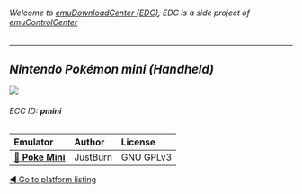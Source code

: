 ###### Welcome to [emuDownloadCenter (EDC)](https://github.com/PhoenixInteractiveNL/emuDownloadCenter/wiki/), EDC is a side project of [emuControlCenter](https://github.com/PhoenixInteractiveNL/emuControlCenter/wiki/)
***
## _Nintendo Pokémon mini (Handheld)_
![](https://raw.githubusercontent.com/wiki/PhoenixInteractiveNL/emuDownloadCenter/images_platform/ecc_pmini_teaser.png)
###### ECC ID: **pmini**

| Emulator   | Author      | License     |
|:-----------|:------------|:------------|
| [:file_folder: **Poke Mini**](https://github.com/PhoenixInteractiveNL/emuDownloadCenter/wiki/Emulator-pokemini#menu) | JustBurn | GNU GPLv3 |

[:arrow_backward: Go to platform listing](https://github.com/PhoenixInteractiveNL/emuDownloadCenter/wiki/EDC-Platform-List)
